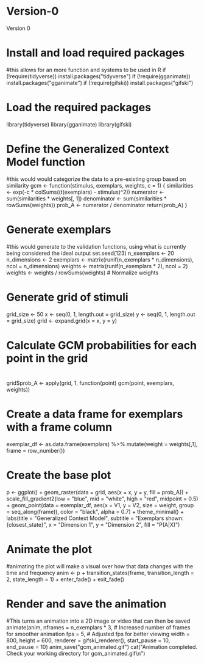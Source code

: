 # Version-0
Version 0
# Install and load required packages 
#this allows for an more function and systems to be used in R
if (!require(tidyverse)) install.packages("tidyverse")
if (!require(gganimate)) install.packages("gganimate")
if (!require(gifski)) install.packages("gifski")
# Load the required packages
library(tidyverse)
library(gganimate)
library(gifski)
# Define the Generalized Context Model function
#this would would categorize the data to a pre-existing group based on similarity
gcm <- function(stimulus, exemplars, weights, c = 1) {
similarities <- exp(-c * colSums((t(exemplars) - stimulus)^2))
numerator <- sum(similarities * weights[, 1])
denominator <- sum(similarities * rowSums(weights))
prob_A <- numerator / denominator
return(prob_A)
}
# Generate exemplars
#this would generate to the validation functions, using what is currently being considered the ideal output
set.seed(123)
n_exemplars <- 20
n_dimensions <- 2
exemplars <- matrix(runif(n_exemplars * n_dimensions), ncol = n_dimensions)
weights <- matrix(runif(n_exemplars * 2), ncol = 2)
weights <- weights / rowSums(weights) # Normalize weights
# Generate grid of stimuli
grid_size <- 50
x <- seq(0, 1, length.out = grid_size)
y <- seq(0, 1, length.out = grid_size)
grid <- expand.grid(x = x, y = y)
# Calculate GCM probabilities for each point in the grid
#
grid$prob_A <- apply(grid, 1, function(point) gcm(point, exemplars, weights))
# Create a data frame for exemplars with a frame column
exemplar_df <- as.data.frame(exemplars) %>%
mutate(weight = weights[,1],
frame = row_number())
# Create the base plot
p <- ggplot() +
geom_raster(data = grid, aes(x = x, y = y, fill = prob_A)) +
scale_fill_gradient2(low = "blue", mid = "white", high = "red", midpoint = 0.5) +
geom_point(data = exemplar_df, aes(x = V1, y = V2, size = weight, group = seq_along(frame)), color
= "black", alpha = 0.7) +
theme_minimal() +
labs(title = "Generalized Context Model",
subtitle = "Exemplars shown: {closest_state}",
x = "Dimension 1",
y = "Dimension 2",
fill = "P(A|X)")
# Animate the plot
#animating the plot will make a visual over how that data changes with the time and frequency
anim <- p +
transition_states(frame, transition_length = 2, state_length = 1) +
enter_fade() +
exit_fade()
# Render and save the animation
#This turns an animation into a 2D image or video that can then be saved
animate(anim,
nframes = n_exemplars * 3, # Increased number of frames for smoother animation
fps = 5, # Adjusted fps for better viewing
width = 800,
height = 600,
renderer = gifski_renderer(),
start_pause = 10,
end_pause = 10)
anim_save("gcm_animated.gif")
cat("Animation completed. Check your working directory for gcm_animated.gif\n")

